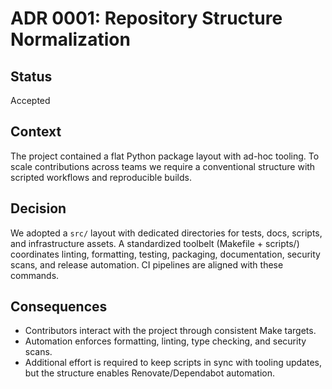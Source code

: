 # ADR 0001: Repository Structure Normalization

## Status
Accepted

## Context
The project contained a flat Python package layout with ad-hoc tooling. To
scale contributions across teams we require a conventional structure with
scripted workflows and reproducible builds.

## Decision
We adopted a `src/` layout with dedicated directories for tests, docs, scripts,
and infrastructure assets. A standardized toolbelt (Makefile + scripts/)
coordinates linting, formatting, testing, packaging, documentation, security
scans, and release automation. CI pipelines are aligned with these commands.

## Consequences
- Contributors interact with the project through consistent Make targets.
- Automation enforces formatting, linting, type checking, and security scans.
- Additional effort is required to keep scripts in sync with tooling updates,
  but the structure enables Renovate/Dependabot automation.
